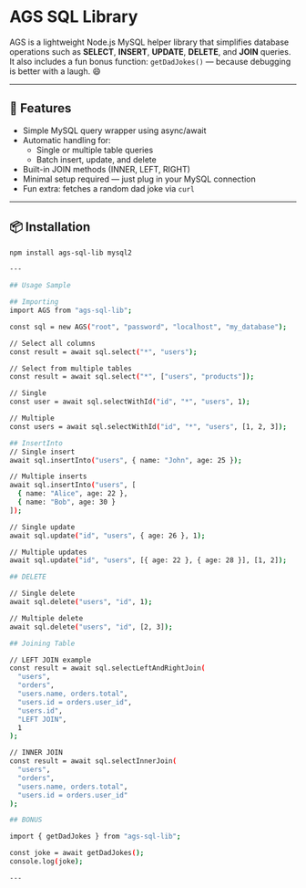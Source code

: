 # AGS SQL Library

AGS is a lightweight Node.js MySQL helper library that simplifies database operations such as **SELECT**, **INSERT**, **UPDATE**, **DELETE**, and **JOIN** queries.  
It also includes a fun bonus function: `getDadJokes()` — because debugging is better with a laugh. 😄

---

## 🚀 Features

- Simple MySQL query wrapper using async/await  
- Automatic handling for:
  - Single or multiple table queries
  - Batch insert, update, and delete
- Built-in JOIN methods (INNER, LEFT, RIGHT)
- Minimal setup required — just plug in your MySQL connection
- Fun extra: fetches a random dad joke via `curl`

---

## 📦 Installation

```bash
npm install ags-sql-lib mysql2

---

## Usage Sample

## Importing
import AGS from "ags-sql-lib";

const sql = new AGS("root", "password", "localhost", "my_database");

// Select all columns
const result = await sql.select("*", "users");

// Select from multiple tables
const result = await sql.select("*", ["users", "products"]);

// Single
const user = await sql.selectWithId("id", "*", "users", 1);

// Multiple
const users = await sql.selectWithId("id", "*", "users", [1, 2, 3]);

## InsertInto
// Single insert
await sql.insertInto("users", { name: "John", age: 25 });

// Multiple inserts
await sql.insertInto("users", [
  { name: "Alice", age: 22 },
  { name: "Bob", age: 30 }
]);

// Single update
await sql.update("id", "users", { age: 26 }, 1);

// Multiple updates
await sql.update("id", "users", [{ age: 22 }, { age: 28 }], [1, 2]);

## DELETE

// Single delete
await sql.delete("users", "id", 1);

// Multiple delete
await sql.delete("users", "id", [2, 3]);

## Joining Table

// LEFT JOIN example
const result = await sql.selectLeftAndRightJoin(
  "users",
  "orders",
  "users.name, orders.total",
  "users.id = orders.user_id",
  "users.id",
  "LEFT JOIN",
  1
);

// INNER JOIN
const result = await sql.selectInnerJoin(
  "users",
  "orders",
  "users.name, orders.total",
  "users.id = orders.user_id"
);

## BONUS

import { getDadJokes } from "ags-sql-lib";

const joke = await getDadJokes();
console.log(joke);

---
